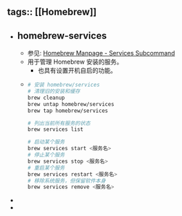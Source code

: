 tags:: [[Homebrew]]
---

- ## homebrew-services
	- 参见: [Homebrew Manpage - Services Subcommand](https://docs.brew.sh/Manpage#services-subcommand)
	- 用于管理 Homebrew 安装的服务。
		- 也具有设置开机自启的功能。
	- ``` zsh
	  # 安装 homebrew/services
	  # 清理旧的安装和缓存
	  brew cleanup
	  brew untap homebrew/services
	  brew tap homebrew/services
	  
	  # 列出当前所有服务的状态
	  brew services list
	  
	  # 启动某个服务
	  brew services start <服务名>
	  # 停止某个服务
	  brew services stop <服务名>
	  # 重启某个服务
	  brew services restart <服务名>
	  # 移除系统服务，但保留软件本身
	  brew services remove <服务名>
	  ```
-
-
